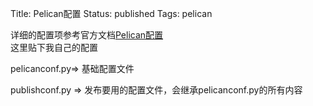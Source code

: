 Title: Pelican配置
Status: published
Tags: pelican

详细的配置项参考官方文档[Pelican配置](http://docs.getpelican.com/en/3.7.1/settings.html)  
这里贴下我自己的配置

pelicanconf.py=> 基础配置文件


publishconf.py => 发布要用的配置文件，会继承pelicanconf.py的所有内容

